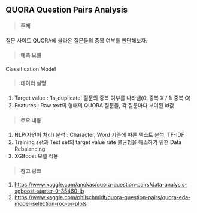 ## QUORA Question Pairs Analysis
> #### 주제
  질문 사이트 QUORA에 올라온 질문들의 중복 여부를 판단해보자.
> #### 예측 모델
  Classification Model
  
> #### 데이터 설명 
1. Target value : 'Is_duplicate' 질문의 중복 여부를 나타냄(0: 중복 X / 1: 중복 O)
1. Features : Raw text의 형태의 QUORA 질문들, 각 질문마다 부여된 id값
		   
> #### 주요 내용 
1. NLP(자연어 처리) 분석 : Character, Word 기준에 따른 텍스트 분석, TF-IDF
1. Training set과 Test set의 target value rate 불균형을 해소하기 위한 Data Rebalancing
1. XGBoost 모델 적용

> #### 참고 링크
1. https://www.kaggle.com/anokas/quora-question-pairs/data-analysis-xgboost-starter-0-35460-lb
1. https://www.kaggle.com/philschmidt/quora-question-pairs/quora-eda-model-selection-roc-pr-plots
